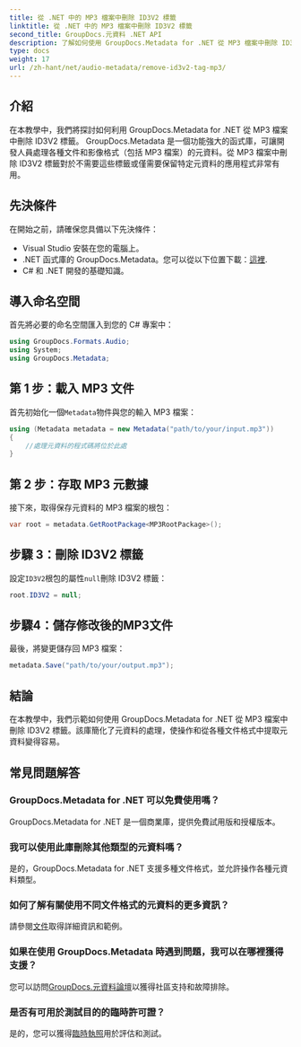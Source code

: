 ```yaml
---
title: 從 .NET 中的 MP3 檔案中刪除 ID3V2 標籤
linktitle: 從 .NET 中的 MP3 檔案中刪除 ID3V2 標籤
second_title: GroupDocs.元資料 .NET API
description: 了解如何使用 GroupDocs.Metadata for .NET 從 MP3 檔案中刪除 ID3V2 標籤。有效管理 C# 專案中的元資料。
type: docs
weight: 17
url: /zh-hant/net/audio-metadata/remove-id3v2-tag-mp3/
---
```

## 介紹
在本教學中，我們將探討如何利用 GroupDocs.Metadata for .NET 從 MP3 檔案中刪除 ID3V2 標籤。 GroupDocs.Metadata 是一個功能強大的函式庫，可讓開發人員處理各種文件和影像格式（包括 MP3 檔案）的元資料。從 MP3 檔案中刪除 ID3V2 標籤對於不需要這些標籤或僅需要保留特定元資料的應用程式非常有用。
## 先決條件
在開始之前，請確保您具備以下先決條件：
- Visual Studio 安裝在您的電腦上。
-  .NET 函式庫的 GroupDocs.Metadata。您可以從以下位置下載：[這裡](https://releases.groupdocs.com/metadata/net/).
- C# 和 .NET 開發的基礎知識。

## 導入命名空間
首先將必要的命名空間匯入到您的 C# 專案中：
```csharp
using GroupDocs.Formats.Audio;
using System;
using GroupDocs.Metadata;
```
## 第 1 步：載入 MP3 文件
首先初始化一個`Metadata`物件與您的輸入 MP3 檔案：
```csharp
using (Metadata metadata = new Metadata("path/to/your/input.mp3"))
{
    //處理元資料的程式碼將位於此處
}
```
## 第 2 步：存取 MP3 元數據
接下來，取得保存元資料的 MP3 檔案的根包：
```csharp
var root = metadata.GetRootPackage<MP3RootPackage>();
```
## 步驟 3：刪除 ID3V2 標籤
設定`ID3V2`根包的屬性`null`刪除 ID3V2 標籤：
```csharp
root.ID3V2 = null;
```
## 步驟4：儲存修改後的MP3文件
最後，將變更儲存回 MP3 檔案：
```csharp
metadata.Save("path/to/your/output.mp3");
```

## 結論
在本教學中，我們示範如何使用 GroupDocs.Metadata for .NET 從 MP3 檔案中刪除 ID3V2 標籤。該庫簡化了元資料的處理，使操作和從各種文件格式中提取元資料變得容易。

## 常見問題解答
### GroupDocs.Metadata for .NET 可以免費使用嗎？
GroupDocs.Metadata for .NET 是一個商業庫，提供免費試用版和授權版本。
### 我可以使用此庫刪除其他類型的元資料嗎？
是的，GroupDocs.Metadata for .NET 支援多種文件格式，並允許操作各種元資料類型。
### 如何了解有關使用不同文件格式的元資料的更多資訊？
請參閱[文件](https://reference.groupdocs.com/metadata/net/)取得詳細資訊和範例。
### 如果在使用 GroupDocs.Metadata 時遇到問題，我可以在哪裡獲得支援？
您可以訪問[GroupDocs.元資料論壇](https://forum.groupdocs.com/c/metadata/14)以獲得社區支持和故障排除。
### 是否有可用於測試目的的臨時許可證？
是的，您可以獲得[臨時執照](https://purchase.groupdocs.com/temporary-license/)用於評估和測試。